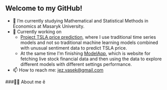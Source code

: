 ## Welcome to my GitHub!

- 🌱 I’m currently studying Mathematical and Statistical Methods in Economics at Masaryk University.
- 🔭 Currently working on
  - [Project TSLA price prediction](https://github.com/eolybq/tsla_sentiment_prediction), where I use traditional time series models and not so traditional machine learning models combined with unusual sentiment data to predict TSLA price.
  - At the same time I'm finishing [ModelApp](https://github.com/eolybq/ModelApp), which is website for fetching live stock financial data and then using the data to explore different models with different settings performance.
- 📫 How to reach me: jez.vasek@gmail.com

###🧑‍💻 About me
ě

